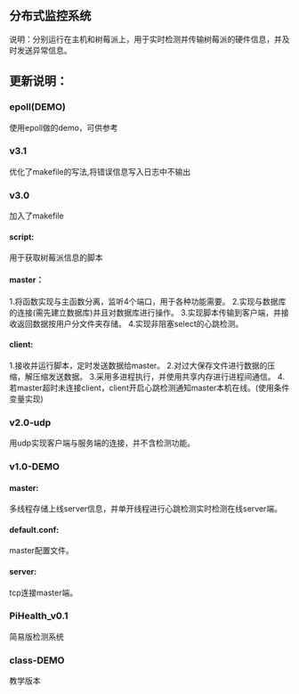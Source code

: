 ## 分布式监控系统

说明：分别运行在主机和树莓派上，用于实时检测并传输树莓派的硬件信息，并及时发送异常信息。

## 更新说明：

### epoll(DEMO)
  使用epoll做的demo，可供参考

### v3.1
  优化了makefile的写法,将错误信息写入日志中不输出

### v3.0
  加入了makefile
#### script:
  用于获取树莓派信息的脚本

#### master：
  1.将函数实现与主函数分离，监听4个端口，用于各种功能需要。
  2.实现与数据库的连接(需先建立数据库)并且对数据库进行操作。
  3.实现脚本传输到客户端，并接收返回数据按用户分文件夹存储。
  4.实现非阻塞select的心跳检测。

#### client:
  1.接收并运行脚本，定时发送数据给master。
  2.对过大保存文件进行数据的压缩，解压缩发送数据。
  3.采用多进程执行，并使用共享内存进行进程间通信。
  4.若master超时未连接client，client开启心跳检测通知master本机在线。(使用条件变量实现)

### v2.0-udp
  用udp实现客户端与服务端的连接，并不含检测功能。

### v1.0-DEMO

#### master:
  多线程存储上线server信息，并单开线程进行心跳检测实时检测在线server端。

#### default.conf:
  master配置文件。
#### server:
  tcp连接master端。

### PiHealth_v0.1
  简易版检测系统

### class-DEMO
  教学版本

